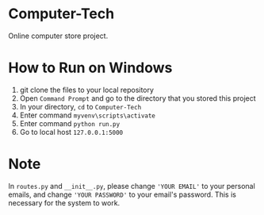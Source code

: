 # Computer-Tech
Online computer store project.

# How to Run on Windows
1. git clone the files to your local repository
2. Open `Command Prompt` and go to the directory that you stored this project
3. In your directory, `cd` to `Computer-Tech`
4. Enter command `myvenv\scripts\activate`
5. Enter command `python run.py`
6. Go to local host `127.0.0.1:5000`

# Note
In `routes.py` and `__init__.py`, please change `'YOUR EMAIL'` to your personal emails, and change `'YOUR PASSWORD'` to your email's password. This is
necessary for the system to work.
